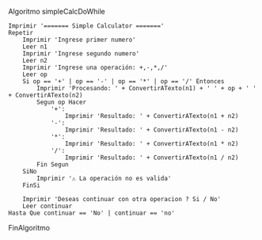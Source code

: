 
Algoritmo simpleCalcDoWhile

	Imprimir '======= Simple Calculator ======='
	Repetir
		Imprimir 'Ingrese primer numero'
		Leer n1
		Imprimir 'Ingrese segundo numero'
		Leer n2
		Imprimir 'Ingrese una operación: +,-,*,/'
		Leer op
		Si op == '+' | op == '-' | op == '*' | op == '/' Entonces
			Imprimir 'Procesando: ' + ConvertirATexto(n1) + ' ' + op + ' ' + ConvertirATexto(n2)
			Segun op Hacer
				'+':
					Imprimir 'Resultado: ' + ConvertirATexto(n1 + n2)
				'-':
					Imprimir 'Resultado: ' + ConvertirATexto(n1 - n2)
				'*':
					Imprimir 'Resultado: ' + ConvertirATexto(n1 * n2)
				'/':
					Imprimir 'Resultado: ' + ConvertirATexto(n1 / n2)
			Fin Segun
		SiNo
			Imprimir '⚠️ La operación no es valida'
		FinSi

		Imprimir 'Deseas continuar con otra operacion ? Si / No'
		Leer continuar
	Hasta Que continuar == 'No' | continuar == 'no'
FinAlgoritmo
